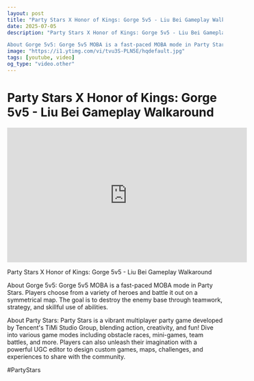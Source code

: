 ```yaml
---
layout: post
title: "Party Stars X Honor of Kings: Gorge 5v5 - Liu Bei Gameplay Walkaround"
date: 2025-07-05
description: "Party Stars X Honor of Kings: Gorge 5v5 - Liu Bei Gameplay Walkaround

About Gorge 5v5: Gorge 5v5 MOBA is a fast-paced MOBA mode in Party Stars. Players..."
image: "https://i1.ytimg.com/vi/tvu3S-PLN5E/hqdefault.jpg"
tags: [youtube, video]
og_type: "video.other"
---
```


<script type="application/ld+json">
{
  "@context": "http://schema.org",
  "@type": "VideoObject",
  "name": "Party Stars X Honor of Kings: Gorge 5v5 - Liu Bei Gameplay Walkaround",
  "description": "Party Stars X Honor of Kings: Gorge 5v5 - Liu Bei Gameplay Walkaround\n\nAbout Gorge 5v5: Gorge 5v5 MOBA is a fast-paced MOBA mode in Party Stars. Players choose from a variety of heroes and battle it out on a symmetrical map. The goal is to destroy the enemy base through teamwork, strategy, and skillful use of abilities. \n\nAbout Party Stars: Party Stars is a vibrant multiplayer party game developed by Tencent's TiMi Studio Group, blending action, creativity, and fun! Dive into various game modes including obstacle races, mini-games, team battles, and more. Players can also unleash their imagination with a powerful UGC editor to design custom games, maps, challenges, and experiences to share with the community.\n\n#PartyStars",
  "thumbnailUrl": "https://i1.ytimg.com/vi/tvu3S-PLN5E/hqdefault.jpg",
  "uploadDate": "2025-07-05T02:54:26",
  "embedUrl": "https://www.youtube.com/embed/tvu3S-PLN5E",
  "publisher": {
    "@type": "Person",
    "name": "Celo Zaga"
  },
  "mainEntityOfPage": {
    "@type": "WebPage",
    "@id": "https://celozaga.github.io/2025/07/05/party-stars-x-honor-of-kings:-gorge-5v5---liu-bei-gameplay-walkaround-tvu3S-PLN5E.html"
  },
  "duration": "PT0M0S"
}
</script>

<script type="application/ld+json">
{
  "@context": "http://schema.org",
  "@type": "BlogPosting",
  "headline": "Party Stars X Honor of Kings: Gorge 5v5 - Liu Bei Gameplay Walkaround",
  "image": "https://i1.ytimg.com/vi/tvu3S-PLN5E/hqdefault.jpg",
  "publisher": {
    "@type": "Person",
    "name": "Celo Zaga"
  },
  "url": "https://celozaga.github.io/2025/07/05/party-stars-x-honor-of-kings:-gorge-5v5---liu-bei-gameplay-walkaround-tvu3S-PLN5E.html",
  "datePublished": "2025-07-05T02:54:26",
  "dateCreated": "2025-07-05T02:54:26",
  "dateModified": "2025-07-05T02:54:26",
  "description": "Party Stars X Honor of Kings: Gorge 5v5 - Liu Bei Gameplay Walkaround\n\nAbout Gorge 5v5: Gorge 5v5 MOBA is a fast-paced MOBA mode in Party Stars. Players...",
  "author": {
    "@type": "Person",
    "name": "Celo Zaga"
  },
  "mainEntityOfPage": {
    "@type": "WebPage",
    "@id": "https://celozaga.github.io/2025/07/05/party-stars-x-honor-of-kings:-gorge-5v5---liu-bei-gameplay-walkaround-tvu3S-PLN5E.html"
  }
}
</script>

<h1 class="youtube-post-title">Party Stars X Honor of Kings: Gorge 5v5 - Liu Bei Gameplay Walkaround</h1>

<iframe width="560" height="315" src="https://www.youtube.com/embed/tvu3S-PLN5E" class="youtube-post-embed" frameborder="0" allowfullscreen></iframe>

<p class="youtube-post-description">Party Stars X Honor of Kings: Gorge 5v5 - Liu Bei Gameplay Walkaround

About Gorge 5v5: Gorge 5v5 MOBA is a fast-paced MOBA mode in Party Stars. Players choose from a variety of heroes and battle it out on a symmetrical map. The goal is to destroy the enemy base through teamwork, strategy, and skillful use of abilities. 

About Party Stars: Party Stars is a vibrant multiplayer party game developed by Tencent's TiMi Studio Group, blending action, creativity, and fun! Dive into various game modes including obstacle races, mini-games, team battles, and more. Players can also unleash their imagination with a powerful UGC editor to design custom games, maps, challenges, and experiences to share with the community.

#PartyStars</p>
